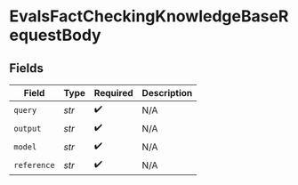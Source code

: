 # EvalsFactCheckingKnowledgeBaseRequestBody


## Fields

| Field              | Type               | Required           | Description        |
| ------------------ | ------------------ | ------------------ | ------------------ |
| `query`            | *str*              | :heavy_check_mark: | N/A                |
| `output`           | *str*              | :heavy_check_mark: | N/A                |
| `model`            | *str*              | :heavy_check_mark: | N/A                |
| `reference`        | *str*              | :heavy_check_mark: | N/A                |